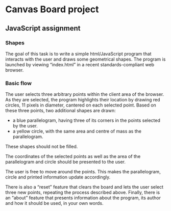 # Canvas Board project

## JavaScript assignment

### Shapes
The goal of this task is to write a simple html/JavaScript program that interacts with the user
and draws some geometrical shapes. The program is launched by viewing “index.html” in a
recent standards-compliant web browser.
### Basic flow
The user selects three arbitrary points within the client area of the browser. As they are
selected, the program highlights their location by drawing red circles, 11 pixels in diameter,
cantered on each selected point.
Based on these three points, two additional shapes are drawn:
- a blue parallelogram, having three of its corners in the points selected by the user.
- a yellow circle, with the same area and centre of mass as the parallelogram.

These shapes should not be filled.

The coordinates of the selected points as well as the area of the parallelogram and circle should be presented to the user.

The user is free to move around the points. This makes the parallelogram, circle and printed information update accordingly.

There is also a “reset” feature that clears the board and lets the user select three new points, repeating the process described above. Finally, there is an “about” feature that presents information about the program, its author and how it should be used, in your own words.
